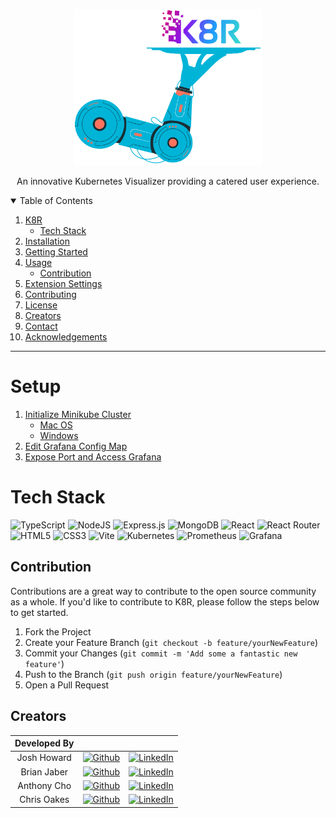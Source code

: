 <p align="center">
  <a href="https://github.com/oslabs-beta/k8r">
    <img src="client/assets/logoTransparent.png" alt="Logo" height="250">
  </a>

  <p align="center">
    An innovative Kubernetes Visualizer providing a catered user experience.
    <br />
  </p>
</p>

<!-- TABLE OF CONTENTS -->
<details open="open">
  <summary>Table of Contents</summary>
  <ol>
    <li>
      <a href="#about-the-project">K8R</a>
      <ul>
        <li><a href="#tech-stack">Tech Stack</a></li>
      </ul>
    </li>
    <li><a href="#installation">Installation</a></li>
    <li>
      <a href="#getting-started">Getting Started</a></li>
    <li><a href="#usage">Usage</a>
      <ul>
        <li>
          <a href="#Contribution">Contribution</a>
        </li>
      </ul>
    </li>
    <li><a href="#extension-settings">Extension Settings</a></li>
    <li><a href="#contributing">Contributing</a></li>
    <li><a href="#license">License</a></li>
    <li><a href="#creators">Creators</a></li>
    <li><a href="#contact">Contact</a></li>
    <li><a href="#acknowledgements">Acknowledgements</a></li>
  </ol>
</details>

<hr>

# Setup
  <ol>
    <li>
      <a href="https://github.com/oslabs-beta/k8r/blob/master/documentation/setup.md#initialize-minikube-cluster---mac-os">Initialize Minikube Cluster</a>
      <ul>
        <li><a href="https://github.com/oslabs-beta/k8r/blob/master/documentation/setup.md#initialize-minikube-cluster---mac-os">Mac OS</a></li>
        <li><a href="https://github.com/oslabs-beta/k8r/blob/master/documentation/setup.md#initialize-minikube-cluster---windows">Windows</a></li>
      </ul>
    </li>
    <li><a href="https://github.com/oslabs-beta/k8r/blob/master/documentation/setup.md#edit-grafana-config-map">Edit Grafana Config Map</a></li>
    <li><a href="https://github.com/oslabs-beta/k8r/blob/master/documentation/setup.md#expose-port-and-access-grafana">Expose Port and Access Grafana</a></li>
  </ol>

# Tech Stack
![TypeScript](https://img.shields.io/badge/typescript-%23007ACC.svg?style=for-the-badge&logo=typescript&logoColor=white)
![NodeJS](https://img.shields.io/badge/node.js-6DA55F?style=for-the-badge&logo=node.js&logoColor=white) 
![Express.js](https://img.shields.io/badge/express.js-%23404d59.svg?style=for-the-badge&logo=express&logoColor=%2361DAFB) 
![MongoDB](https://img.shields.io/badge/MongoDB-%234ea94b.svg?style=for-the-badge&logo=mongodb&logoColor=white)
![React](https://img.shields.io/badge/react-%2320232a.svg?style=for-the-badge&logo=react&logoColor=%2361DAFB) 
![React Router](https://img.shields.io/badge/React_Router-CA4245?style=for-the-badge&logo=react-router&logoColor=white)
![HTML5](https://img.shields.io/badge/html5-%23E34F26.svg?style=for-the-badge&logo=html5&logoColor=white) 
![CSS3](https://img.shields.io/badge/css3-%231572B6.svg?style=for-the-badge&logo=css3&logoColor=white)
![Vite](https://img.shields.io/badge/vite-%23646CFF.svg?style=for-the-badge&logo=vite&logoColor=white)
![Kubernetes](https://img.shields.io/badge/kubernetes-%23326ce5.svg?style=for-the-badge&logo=kubernetes&logoColor=white)
![Prometheus](https://img.shields.io/badge/Prometheus-E6522C?style=for-the-badge&logo=Prometheus&logoColor=white)
![Grafana](https://img.shields.io/badge/grafana-%23F46800.svg?style=for-the-badge&logo=grafana&logoColor=white)



## Contribution
Contributions are a great way to contribute to the open source community as a whole. If you'd like to contribute to K8R, please follow the steps below to get started.

1. Fork the Project
2. Create your Feature Branch (`git checkout -b feature/yourNewFeature`)
3. Commit your Changes (`git commit -m 'Add some a fantastic new feature'`)
4. Push to the Branch (`git push origin feature/yourNewFeature`)
5. Open a Pull Request

## Creators
| Developed By |    |    |
| :---:   | :---: | :---: |
| Josh Howard  | [![Github](https://img.shields.io/badge/github-%23121011.svg?style=for-the-badge&logo=github&logoColor=white)](https://github.com/JoshHowardDev)   | [![LinkedIn](https://img.shields.io/badge/LinkedIn-%230077B5.svg?logo=linkedin&logoColor=white)](https://linkedin.com/in/JoshHowardDev)   |
| Brian Jaber  | [![Github](https://img.shields.io/badge/github-%23121011.svg?style=for-the-badge&logo=github&logoColor=white)](https://github.com/Brian-Jaber)   | [![LinkedIn](https://img.shields.io/badge/LinkedIn-%230077B5.svg?logo=linkedin&logoColor=white)](https://www.linkedin.com/in/brianjaber/)   |
| Anthony Cho  | [![Github](https://img.shields.io/badge/github-%23121011.svg?style=for-the-badge&logo=github&logoColor=white)](https://github.com/ayhcho)   | [![LinkedIn](https://img.shields.io/badge/LinkedIn-%230077B5.svg?logo=linkedin&logoColor=white)](https://github.com/ayhcho)   |
| Chris Oakes  | [![Github](https://img.shields.io/badge/github-%23121011.svg?style=for-the-badge&logo=github&logoColor=white)](https://github.com/ckoakes)   | [![LinkedIn](https://img.shields.io/badge/LinkedIn-%230077B5.svg?logo=linkedin&logoColor=white)](https://www.linkedin.com/in/christopher-k-oakes/)   |